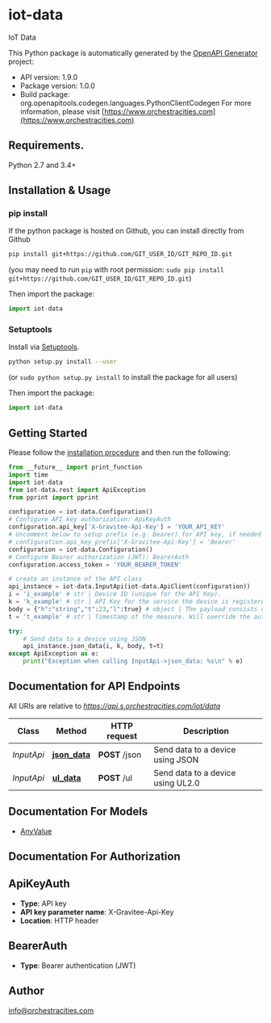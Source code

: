 # iot-data

IoT Data

This Python package is automatically generated by the
[OpenAPI Generator](https://openapi-generator.tech) project:

-   API version: 1.9.0
-   Package version: 1.0.0
-   Build package: org.openapitools.codegen.languages.PythonClientCodegen For
    more information, please visit
    [https://www.orchestracities.com](https://www.orchestracities.com)

## Requirements.

Python 2.7 and 3.4+

## Installation & Usage

### pip install

If the python package is hosted on Github, you can install directly from Github

```sh
pip install git+https://github.com/GIT_USER_ID/GIT_REPO_ID.git
```

(you may need to run `pip` with root permission:
`sudo pip install git+https://github.com/GIT_USER_ID/GIT_REPO_ID.git`)

Then import the package:

```python
import iot-data
```

### Setuptools

Install via [Setuptools](http://pypi.python.org/pypi/setuptools).

```sh
python setup.py install --user
```

(or `sudo python setup.py install` to install the package for all users)

Then import the package:

```python
import iot-data
```

## Getting Started

Please follow the [installation procedure](#installation--usage) and then run
the following:

```python
from __future__ import print_function
import time
import iot-data
from iot-data.rest import ApiException
from pprint import pprint

configuration = iot-data.Configuration()
# Configure API key authorization: ApiKeyAuth
configuration.api_key['X-Gravitee-Api-Key'] = 'YOUR_API_KEY'
# Uncomment below to setup prefix (e.g. Bearer) for API key, if needed
# configuration.api_key_prefix['X-Gravitee-Api-Key'] = 'Bearer'
configuration = iot-data.Configuration()
# Configure Bearer authorization (JWT): BearerAuth
configuration.access_token = 'YOUR_BEARER_TOKEN'

# create an instance of the API class
api_instance = iot-data.InputApi(iot-data.ApiClient(configuration))
i = 'i_example' # str | Device ID (unique for the API Key).
k = 'k_example' # str | API Key for the service the device is registered on.
body = {"h":"string","t":23,"l":true} # object | The payload consists of a simple plain JSON object, where each attribute of the object will be mapped to an attribute in the NGSI entity. By \"plain JSON objects\" or \"single-level JSON objects\" we mean:    - valid JSON objects serialized as unescaped strings.   - JSON objects with a single level, i.e.: all the first level attributes of the JSON object are Strings or Numbers (not arrays or other objects).   Additional information are available at [https://fiware-iotagent-json.rtfd.io/](https://fiware-iotagent-json.rtfd.io/)
t = 't_example' # str | Timestamp of the measure. Will override the automatic IoTAgent timestamp (optional). (optional)

try:
    # Send data to a device using JSON
    api_instance.json_data(i, k, body, t=t)
except ApiException as e:
    print("Exception when calling InputApi->json_data: %s\n" % e)

```

## Documentation for API Endpoints

All URIs are relative to _https://api.s.orchestracities.com/iot/data_

| Class      | Method                                      | HTTP request   | Description                       |
| ---------- | ------------------------------------------- | -------------- | --------------------------------- |
| _InputApi_ | [**json_data**](docs/InputApi.md#json_data) | **POST** /json | Send data to a device using JSON  |
| _InputApi_ | [**ul_data**](docs/InputApi.md#ul_data)     | **POST** /ul   | Send data to a device using UL2.0 |

## Documentation For Models

-   [AnyValue](docs/AnyValue.md)

## Documentation For Authorization

## ApiKeyAuth

-   **Type**: API key
-   **API key parameter name**: X-Gravitee-Api-Key
-   **Location**: HTTP header

## BearerAuth

-   **Type**: Bearer authentication (JWT)

## Author

info@orchestracities.com
